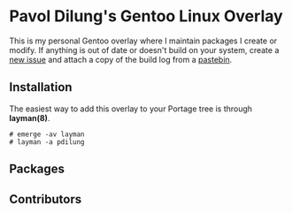 Pavol Dilung's Gentoo Linux Overlay
===================================

This is my personal Gentoo overlay where I maintain packages I create or
modify. If anything is out of date or doesn't build on your system, create
a [new issue](https://github.com/pdilung/gentoo-overlay/issues/new) and attach
a copy of the build log from a [pastebin](http://pastebin.com/).


Installation
------------

The easiest way to add this overlay to your Portage tree is through
__layman(8)__.

```
# emerge -av layman
# layman -a pdilung
```


Packages
--------


Contributors
------------
